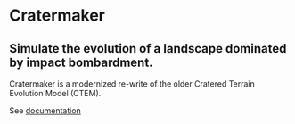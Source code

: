 # Cratermaker
## Simulate the evolution of a landscape dominated by impact bombardment.

Cratermaker is a modernized re-write of the older Cratered Terrain Evolution Model (CTEM).

See [documentation](https://cratermaker.readthedocs.io/en/latest/)


